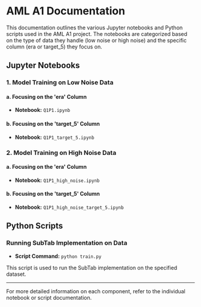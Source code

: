 # AML A1 Documentation

This documentation outlines the various Jupyter notebooks and Python scripts used in the AML A1 project. The notebooks are categorized based on the type of data they handle (low noise or high noise) and the specific column (era or target_5) they focus on.

## Jupyter Notebooks

### 1. Model Training on Low Noise Data

#### a. Focusing on the 'era' Column
- **Notebook:** `Q1P1.ipynb`

#### b. Focusing on the 'target_5' Column
- **Notebook:** `Q1P1_target_5.ipynb`

### 2. Model Training on High Noise Data

#### a. Focusing on the 'era' Column
- **Notebook:** `Q1P1_high_noise.ipynb`

#### b. Focusing on the 'target_5' Column
- **Notebook:** `Q1P1_high_noise_target_5.ipynb`

## Python Scripts

### Running SubTab Implementation on Data
- **Script Command:** `python train.py`

This script is used to run the SubTab implementation on the specified dataset.

---

For more detailed information on each component, refer to the individual notebook or script documentation.
